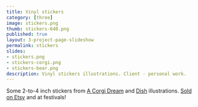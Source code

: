 ```yaml
---
title: Vinyl stickers
category: [three]
image: stickers.png
thumb: stickers-640.png
published: true
layout: 3-project-page-slideshow
permalink: stickers
slides: 
- stickers.png
- stickers-corgi.png
- stickers-bear.png
description: Vinyl stickers illustrations. Client - personal work.
---
```

Some 2-to-4 inch stickers from [A Corgi Dream](/a-corgi-dream) and [Dish](/dish) illustrations. [Sold on Etsy](//www.etsy.com/shop/cristaalejandre) and at festivals!